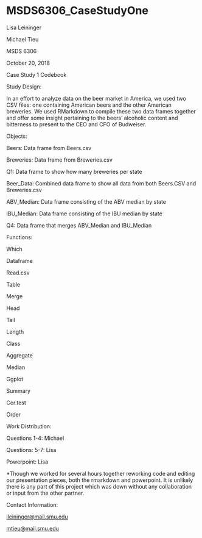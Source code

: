 # MSDS6306_CaseStudyOne

Lisa Leininger

Michael Tieu

MSDS 6306

October 20, 2018


Case Study 1 Codebook


Study Design:

In an effort to analyze data on the beer market in America, we used two CSV files: one containing American beers and the other American breweries. We used RMarkdown to compile these two data frames together and offer some insight pertaining to the beers’ alcoholic content and bitterness to present to the CEO and CFO of Budweiser.


Objects:

Beers: Data frame from Beers.csv

Breweries: Data frame from Breweries.csv

Q1: Data frame to show how many breweries per state

Beer_Data: Combined data frame to show all data from both Beers.CSV and Breweries.csv

ABV_Median: Data frame consisting of the ABV median by state

IBU_Median: Data frame consisting of the IBU median by state

Q4: Data frame that merges ABV_Median and IBU_Median


Functions:

Which

Dataframe

Read.csv

Table

Merge

Head

Tail

Length

Class

Aggregate

Median

Ggplot

Summary

Cor.test

Order



Work Distribution:

Questions 1-4: Michael

Questions: 5-7: Lisa

Powerpoint: Lisa

*Though we worked for several hours together reworking code and editing our presentation pieces, both the rmarkdown and powerpoint. It is unlikely there is any part of this project which was down without any collaboration or input from the other partner.


Contact Information:

lleininger@mail.smu.edu

mtieu@mail.smu.edu

